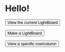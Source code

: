 # Hello!

<button onclick = "redirectToErrorPage()">View the current LightBoard</button>

<button onclick = "redirectToErrorPage()">Make a LightBoard</button>

<button onclick = "redirectToErrorPage()">View a specific row/column</button>


<script>

    function redirectToErrorPage() {
        window.location.href = location.origin + '/error';
  }

</script>
